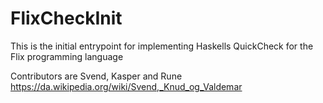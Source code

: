 # FlixCheckInit

This is the initial entrypoint for implementing Haskells QuickCheck for the Flix programming language

Contributors are Svend, Kasper and Rune https://da.wikipedia.org/wiki/Svend,_Knud_og_Valdemar
